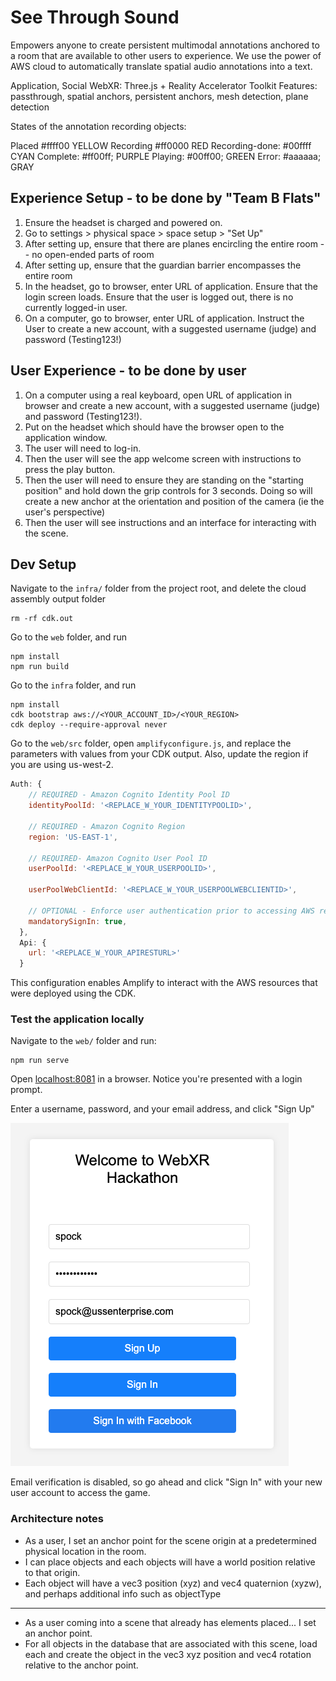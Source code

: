 # See Through Sound
Empowers anyone to create persistent multimodal annotations anchored to a room that are available to other users to experience. We use the power of AWS cloud to automatically translate spatial audio annotations into a text.

Application, Social
WebXR: Three.js + Reality Accelerator Toolkit
Features: passthrough, spatial anchors, persistent anchors, mesh detection, plane detection

States of the annotation recording objects:

Placed #ffff00 YELLOW
Recording #ff0000 RED
Recording-done: #00ffff CYAN
Complete: #ff00ff; PURPLE
Playing: #00ff00; GREEN
Error: #aaaaaa; GRAY

## Experience Setup - to be done by "Team B Flats"
1) Ensure the headset is charged and powered on.
2) Go to settings > physical space > space setup > "Set Up"
3) After setting up, ensure that there are planes encircling the entire room -- no open-ended parts of room
4) After setting up, ensure that the guardian barrier encompasses the entire room
5) In the headset, go to browser, enter URL of application. Ensure that the login screen loads. Ensure that the user is logged out, there is no currently logged-in user.
6) On a computer, go to browser, enter URL of application. Instruct the User to create a new account, with a suggested username (judge) and password (Testing123!)

## User Experience - to be done by user
1) On a computer using a real keyboard, open URL of application in browser and create a new account, with a suggested username (judge) and password (Testing123!).
2) Put on the headset which should have the browser open to the application window.
3) The user will need to log-in.
4) Then the user will see the app welcome screen with instructions to press the play button.
5) Then the user will need to ensure they are standing on the "starting position" and hold down the grip controls for 3 seconds. Doing so will create a new anchor at the orientation and position of the camera (ie the user's perspective)
6) Then the user will see instructions and an interface for interacting with the scene.

## Dev Setup

Navigate to the `infra/` folder from the project root, and delete the cloud assembly output folder

```
rm -rf cdk.out
```

Go to the `web` folder, and run

```
npm install
npm run build
```

Go to the `infra` folder, and run
```
npm install
cdk bootstrap aws://<YOUR_ACCOUNT_ID>/<YOUR_REGION>
cdk deploy --require-approval never
```

Go to the `web/src` folder, open `amplifyconfigure.js`, and replace the parameters with values from your CDK output. Also, update the region if you are using us-west-2.

```javascript
Auth: {
    // REQUIRED - Amazon Cognito Identity Pool ID
    identityPoolId: '<REPLACE_W_YOUR_IDENTITYPOOLID>',
    
    // REQUIRED - Amazon Cognito Region
    region: 'US-EAST-1',
    
    // REQUIRED- Amazon Cognito User Pool ID
    userPoolId: '<REPLACE_W_YOUR_USERPOOLID>',

    userPoolWebClientId: '<REPLACE_W_YOUR_USERPOOLWEBCLIENTID>',

    // OPTIONAL - Enforce user authentication prior to accessing AWS resources or not
    mandatorySignIn: true,
  },
  Api: {
    url: '<REPLACE_W_YOUR_APIRESTURL>'
  }
```

This configuration enables Amplify to interact with the AWS resources that were deployed using the CDK.

### Test the application locally

Navigate to the `web/` folder and run:

```
npm run serve 
```

Open [localhost:8081](https://localhost:8081) in a browser. Notice you're presented with a login prompt.

Enter a username, password, and your email address, and click "Sign Up"

![app login prompt](images/app-login.png)

Email verification is disabled, so go ahead and click "Sign In" with your new user account to access the game.

### Architecture notes

- As a user, I set an anchor point for the scene origin at a predetermined physical location in the room.
- I can place objects and each objects will have a world position relative to that origin.
- Each object will have a vec3 position (xyz) and vec4 quaternion (xyzw), and perhaps additional info such as objectType
***
- As a user coming into a scene that already has elements placed... I set an anchor point.
- For all objects in the database that are associated with this scene, load each and create the object in the vec3 xyz position and vec4 rotation relative to the anchor point.